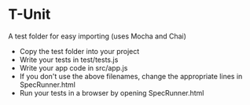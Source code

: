 # T-Unit
A test folder for easy importing (uses Mocha and Chai)

* Copy the test folder into your project
* Write your tests in test/tests.js
* Write your app code in src/app.js
* If you don't use the above filenames, change the appropriate lines in SpecRunner.html
* Run your tests in a browser by opening SpecRunner.html
